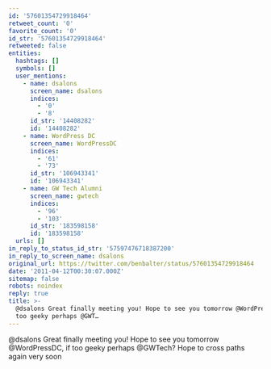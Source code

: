```yaml
---
id: '57601354729918464'
retweet_count: '0'
favorite_count: '0'
id_str: '57601354729918464'
retweeted: false
entities:
  hashtags: []
  symbols: []
  user_mentions:
    - name: dsalons
      screen_name: dsalons
      indices:
        - '0'
        - '8'
      id_str: '14408282'
      id: '14408282'
    - name: WordPress DC
      screen_name: WordPressDC
      indices:
        - '61'
        - '73'
      id_str: '106943341'
      id: '106943341'
    - name: GW Tech Alumni
      screen_name: gwtech
      indices:
        - '96'
        - '103'
      id_str: '183598158'
      id: '183598158'
  urls: []
in_reply_to_status_id_str: '57597476718387200'
in_reply_to_screen_name: dsalons
original_url: https://twitter.com/benbalter/status/57601354729918464
date: '2011-04-12T00:30:07.000Z'
sitemap: false
robots: noindex
reply: true
title: >-
  @dsalons Great finally meeting you! Hope to see you tomorrow @WordPressDC, if
  too geeky perhaps @GWT…
---
```


@dsalons Great finally meeting you! Hope to see you tomorrow @WordPressDC, if too geeky perhaps @GWTech? Hope to cross paths again very soon